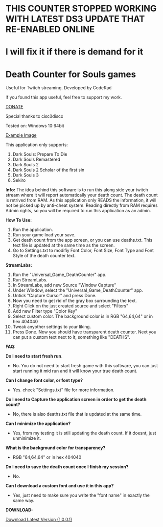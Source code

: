 # THIS COUNTER STOPPED WORKING WITH LATEST DS3 UPDATE THAT RE-ENABLED ONLINE #
# I will fix it if there is demand for it #
# Death Counter for Souls games
Useful for Twitch streaming.
Developed by CodeRad

If you found this app useful, feel free to support my work.
<p><a href="https://www.paypal.me/KonradJablonski" target="_blank">DONATE</a></p>

Special thanks to cisc0disco

Tested on: Windows 10 64bit

<p><a href="https://drive.google.com/file/d/1Q4HwfYyeT9CugoCZBBgBlpZ4iTeaAO5p/preview" target="_blank">Example Image</a></p>

This application only supports:
<ol>
<li>Dark Souls: Prepare To Die</li>
<li>Dark Souls Remastered</li>
<li>Dark Souls 2</li>
<li>Dark Souls 2 Scholar of the first sin</li>
<li>Dark Souls 3</li>
<li>Sekiro</li>
</ol>
<b>Info:</b>
The idea behind this software is to run this along side your twitch stream where it will report automatically your death count.
The death count is retrived from RAM. As this application only READS the information, it will not be picked up by anti-cheat system.
Reading directly from RAM requires Admin rights, so you will be required to run this application as an admin.

<b>How To Use:</b>
1. Run the application.
2. Run your game load your save. 
3. Get death count from the app screen, or you can use deaths.txt. This text file is updated at the same time as the screen.
4. Go to Settings.txt to modifiy Font Color, Font Size, Font Type and Font Style of the death counter text.

<b>StreamLabs: </b>
1. Run the "Universal_Game_DeathCounter" app.
2. Run StreamLabs.
3. In StreamLabs, add new Source "Window Capture"
4. Under Window, select the "Universal_Game_DeathCounter" app.
5. Untick "Capture Cursor" and press Done.
6. Now you need to get rid of the gray box surrounding the text. 
7. Right Click on the just created source and select "Filters"
8. Add new Filter type "Color Key"
9. Select custom color. The background color is in RGB "64,64,64" or in hex 404040
10. Tweak anyother settings to your liking.
11. Press Done.
Now you should have transparent death counter. Next you can put a custom text next to it, something like "DEATHS".

<b>FAQ:</b>

<b>Do I need to start fresh run.</b>
* No. You do not need to start fresh game with this software, you can just start running it mid run and it will know your true death count.

<B>Can I change font color, or font type?</b>
* Yes. check "Settings.txt" file for more information.

<b>Do I need to Capture the application screen in order to get the death count?</b>
* No, there is also deaths.txt file that is updated at the same time. 

<b>Can I minimize the application?</b>
* Yes, from my testing it is still updating the death count. If it doesnt, just unminimize it. 

<b>What is the background color for transparency?</b>
* RGB "64,64,64" or in hex 404040

<b>Do I need to save the death count once I finish my session?</b>
* No.

<b>Can I download a custom font and use it in this app?</b>
* Yes, just need to make sure you write the "font name" in exactly the same way.

<b>DOWNLOAD:</b>
<p><a href="https://drive.google.com/file/d/1Pfadc6U2pCSDthqK4_OchblXczQdnoI4/view?usp=sharing">Download Latest Version (1.0.0.1)</a></p>
